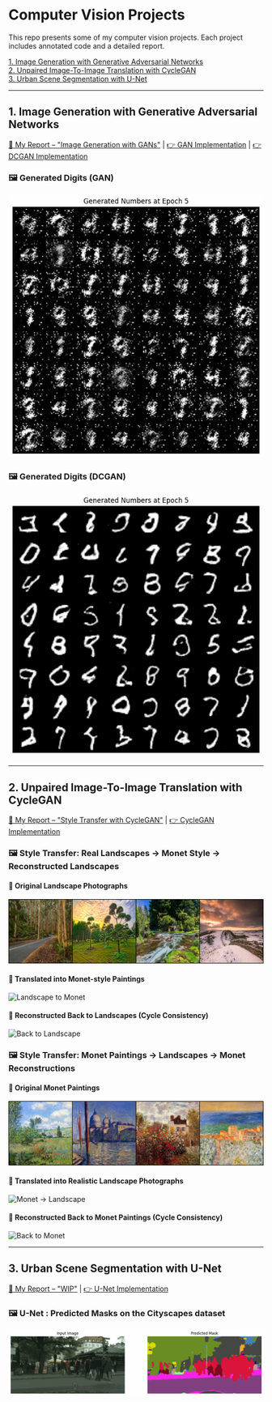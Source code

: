 # Computer Vision Projects

This repo presents some of my computer vision projects. Each project includes annotated code and a detailed report.

[1. Image Generation with Generative Adversarial Networks](#1-image-generation-with-generative-adversarial-networks)  
[2. Unpaired Image-To-Image Translation with CycleGAN](#2-unpaired-image-to-image-translation-with-cyclegan)  
[3. Urban Scene Segmentation with U-Net](#3-urban-scene-segmentation-with-u-net)

----------

## 1. Image Generation with Generative Adversarial Networks  
[📝 My Report – "Image Generation with GANs"](https://github.com/selim-ba/computer-vision/blob/main/cv_adversarial_networks_image_generation.pdf) | [👉 GAN Implementation](https://github.com/selim-ba/computer-vision/blob/main/cv_1_gan.py) | [👉 DCGAN Implementation](https://github.com/selim-ba/computer-vision/blob/main/cv_2_dcgan.py)

### 🖼️ Generated Digits (GAN)
![Generated Digits with my GAN model](https://github.com/selim-ba/computer-vision/blob/main/gif/gan_generation.gif)

### 🖼️ Generated Digits (DCGAN)
![Generated Digits with my DCGAN model](https://github.com/selim-ba/computer-vision/blob/main/gif/dcgan_generation.gif)

----------

## 2. Unpaired Image-To-Image Translation with CycleGAN
[📝 My Report – "Style Transfer with CycleGAN"](https://github.com/selim-ba/computer-vision/blob/main/cv_cyclegan_style_transfer.pdf) | [👉 CycleGAN Implementation](https://github.com/selim-ba/computer-vision/blob/main/cv_3_cyclegan.py)

### 🖼️ Style Transfer: Real Landscapes → Monet Style → Reconstructed Landscapes
#### 🌄 Original Landscape Photographs
![Real Landscape](https://github.com/selim-ba/computer-vision/blob/main/gif/20250804_epoch_100_real_landscape.png)
#### 🎨 Translated into Monet-style Paintings
![Landscape to Monet](https://github.com/selim-ba/computer-vision/blob/main/gif/cyclegan_landscape2monet.gif)
#### 🔁 Reconstructed Back to Landscapes (Cycle Consistency)
![Back to Landscape](https://github.com/selim-ba/computer-vision/blob/main/gif/cyclegan_cycle_landscape.gif)

### 🖼️  Style Transfer: Monet Paintings → Landscapes → Monet Reconstructions
#### 🎨 Original Monet Paintings
![Real Monet](https://github.com/selim-ba/computer-vision/blob/main/gif/20250804_epoch_100_real_monet.png)
#### 🌄 Translated into Realistic Landscape Photographs
![Monet -> Landscape](https://github.com/selim-ba/computer-vision/blob/main/gif/cyclegan_monet2landscape.gif)
#### 🔁 Reconstructed Back to Monet Paintings (Cycle Consistency)
![Back to Monet](https://github.com/selim-ba/computer-vision/blob/main/gif/cyclegan_cycle_monet.gif)

----------

## 3. Urban Scene Segmentation with U-Net
[📝 My Report – "WIP"]() | [👉 U-Net Implementation]()

### 🖼️ U-Net : Predicted Masks on the Cityscapes dataset
![Predict Masks on the Cityscape dataset](https://github.com/selim-ba/computer-vision/blob/main/gif/unet_test_set.gif)

